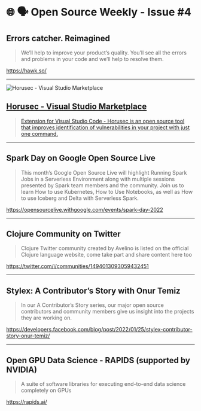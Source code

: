 # 🌐 🗣️ Open Source Weekly - Issue #4

## Errors catcher. Reimagined

> We’ll help to improve your product’s quality. You’ll see all the errors and problems in your code and we’ll help to resolve them.

https://hawk.so/

---

![Horusec - Visual Studio Marketplace](https://s3.amazonaws.com/revue/items/images/014/339/816/original/usage-horusec.gif?1645654936)

## [Horusec - Visual Studio Marketplace](https://marketplace.visualstudio.com/items?itemName=ZupInnovation.horusec)

> [Extension for Visual Studio Code - Horusec is an open source tool that improves identification of vulnerabilities in your project with just one command.](https://marketplace.visualstudio.com/items?itemName=ZupInnovation.horusec)

---

## Spark Day on Google Open Source Live

> This month’s Google Open Source Live will highlight Running Spark Jobs in a Serverless Environment along with multiple sessions presented by Spark team members and the community. Join us to learn How to use Kubernetes, How to Use Notebooks, as well as How to use Iceberg and Delta with Serverless Spark.

https://opensourcelive.withgoogle.com/events/spark-day-2022

---

## Clojure Community on Twitter

> Clojure Twitter community created by Avelino is listed on the official Clojure language website, come take part and share content here too

https://twitter.com/i/communities/1494013093059432451

---

## Stylex: A Contributor’s Story with Onur Temiz

> In our A Contributor’s Story series, our major open source contributors and community members give us insight into the projects they are working on.

https://developers.facebook.com/blog/post/2022/01/25/stylex-contributor-story-onur-temiz/

---

## Open GPU Data Science - RAPIDS (supported by NVIDIA)

> A suite of software libraries for executing end-to-end data science completely on GPUs

https://rapids.ai/
